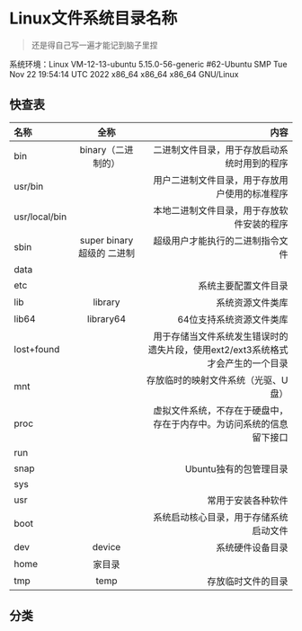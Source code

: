 # Linux文件系统目录名称

> 还是得自己写一遍才能记到脑子里捏

系统环境：Linux VM-12-13-ubuntu 5.15.0-56-generic #62-Ubuntu SMP Tue Nov 22 19:54:14 UTC 2022 x86_64 x86_64 x86_64 GNU/Linux

## 快查表
| 名称          |            全称            |                                                         内容 |
| :------------ | :------------------------: | -----------------------------------------------------------: |
| bin           |     binary（二进制的）     |                 二进制文件目录，用于存放启动系统时用到的程序 |
| usr/bin       |                            |               用户二进制文件目录，用于存放用户使用的标准程序 |
| usr/local/bin |                            |                   本地二进制文件目录，用于存放软件安装的程序 |
| sbin          | super binary 超级的 二进制 |                             超级用户才能执行的二进制指令文件 |
| data          |                            |                                                              |
| etc           |                            |                                         系统主要配置文件目录 |
| lib           |          library           |                                             系统资源文件类库 |
| lib64         |         library64          |                                     64位支持系统资源文件类库 |
| lost+found    |                            | 用于存储当文件系统发生错误时的遗失片段，使用ext2/ext3系统格式才会产生的一个目录 |
| mnt           |                            |                          存放临时的映射文件系统（光驱、U盘） |
| proc          |                            | 虚拟文件系统，不存在于硬盘中，存在于内存中。为访问系统的信息留下接口 |
| run           |                            |                                                              |
| snap          |                            |                                       Ubuntu独有的包管理目录 |
| sys           |                            |                                                              |
| usr           |                            |                                           常用于安装各种软件 |
| boot          |                            |                       系统启动核心目录，用于存储系统启动文件 |
| dev           |           device           |                                             系统硬件设备目录 |
| home          |           家目录           |                                                              |
| tmp           |            temp            |                                           存放临时文件的目录 |

## 分类

